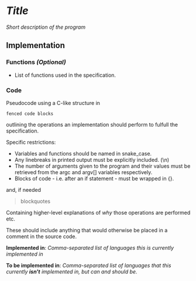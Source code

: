 # *Title*

*Short description of the program*

## Implementation

### Functions *(Optional)*

- List of functions used in the specification.

### Code

Pseudocode using a C-like structure in

```
fenced code blocks
```

outlining the operations an implementation should perform to fulfull the specification.

Specific restrictions:
- Variables and functions should be named in snake_case.
- Any linebreaks in printed output must be explicitly included. (\n)
- The number of arguments given to the program and their values must be retrieved from the argc and argv[] variables respectively.
- Blocks of code - i.e. after an if statement - must be wrapped in {}.

and, if needed

> blockquotes

Containing higher-level explanations of *why* those operations are performed etc.

These should include anything that would otherwise be placed in a comment in the source code.

**Implemented in**: *Comma-separated list of languages this is currently implemented in*

**To be implemented in**: *Comma-separated list of languages that this currently **isn't** implemented in, but can and should be.*
